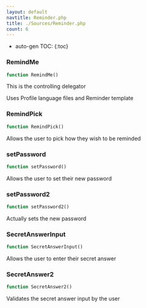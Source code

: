 ```yaml
---
layout: default
navtitle: Reminder.php
title: ./Sources/Reminder.php
count: 6
---
```

* auto-gen TOC:
{:toc}
### RemindMe

```php
function RemindMe()
```
This is the controlling delegator

Uses Profile language files and Reminder template

### RemindPick

```php
function RemindPick()
```
Allows the user to pick how they wish to be reminded



### setPassword

```php
function setPassword()
```
Allows the user to set their new password



### setPassword2

```php
function setPassword2()
```
Actually sets the new password



### SecretAnswerInput

```php
function SecretAnswerInput()
```
Allows the user to enter their secret answer



### SecretAnswer2

```php
function SecretAnswer2()
```
Validates the secret answer input by the user



